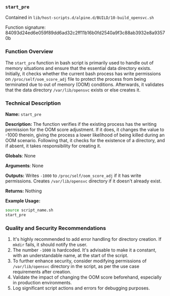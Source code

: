 ### `start_pre`

Contained in `lib/host-scripts.d/alpine.d/BUILD/10-build_opensvc.sh`

Function signature: 84093d24ed6e059f89dd6ad32c2ff11b16b0fd2540a9f3c88ab3932e8a93570b

### Function Overview

The `start_pre` function in bash script is primarily used to handle out of memory situations and ensure that the essential data directory exists. Initially, it checks whether the current bash process has write permissions on `/proc/self/oom_score_adj` file to protect the process from being terminated due to out of memory (OOM) conditions. Afterwards, it validates that the data directory `/var/lib/opensvc` exists or else creates it.

### Technical Description

**Name:** `start_pre`

**Description:** The function verifies if the existing process has the writing permission for the OOM score adjustment. If it does, it changes the value to -1000 therein, giving the process a lower likelihood of being killed during an OOM scenario. Following that, it checks for the existence of a directory, and if absent, it takes responsibility for creating it.

**Globals**: None

**Arguments**: None

**Outputs:** Writes `-1000` to `/proc/self/oom_score_adj` if it has write permissions. Creates `/var/lib/opensvc` directory if it doesn't already exist.

**Returns:** Nothing

**Example Usage:**

```bash
source script_name.sh
start_pre
```

### Quality and Security Recommendations

1. It's highly recommended to add error handling for directory creation. If `mkdir` fails, it should notify the user.
2. The number `-1000` is hardcoded. It's advisable to make it a constant, with an understandable name, at the start of the script.
3. To further enhance security, consider modifying permissions of `/var/lib/opensvc` directory in the script, as per the use case requirements after creation.
4. Validate the impact of changing the OOM score beforehand, especially in production environments.
5. Log significant script actions and errors for debugging purposes.

